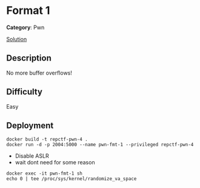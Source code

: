 # Format 1

**Category**: Pwn

[Solution](solve/solve.py)

## Description

No more buffer overflows!

## Difficulty

Easy

## Deployment

```
docker build -t repctf-pwn-4 .
docker run -d -p 2004:5000 --name pwn-fmt-1 --privileged repctf-pwn-4

```

- Disable ASLR
- wait dont need for some reason

```
docker exec -it pwn-fmt-1 sh
echo 0 | tee /proc/sys/kernel/randomize_va_space
```
